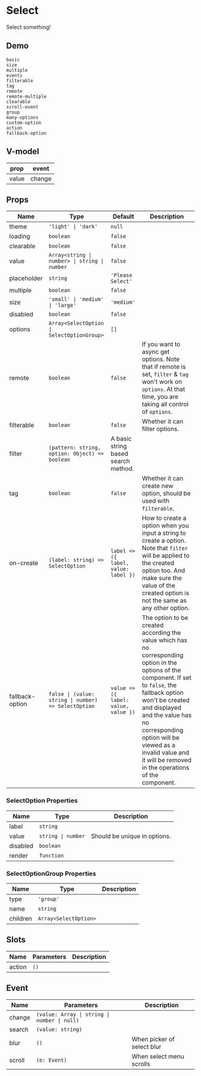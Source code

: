 # Select
Select something!
## Demo
```demo
basic
size
multiple
events
filterable
tag
remote
remote-multiple
clearable
scroll-event
group
many-options
custom-option
action
fallback-option
```
## V-model
|prop|event|
|-|-|
|value|change|

## Props
|Name|Type|Default|Description|
|-|-|-|-|
|theme|`'light' \| 'dark'`|`null`||
|loading|`boolean`|`false`||
|clearable|`boolean`|`false`||
|value|`Array<string \| number> \| string \| number`|`false`||
|placeholder|`string`|`'Please Select'`||
|multiple|`boolean`|`false`||
|size|`'small' \| 'medium' \| 'large'`|`'medium'`||
|disabled|`boolean`|`false`||
|options|`Array<SelectOption \| SelectOptionGroup>`|`[]`||
|remote|`boolean`|`false`|If you want to async get options. Note that if remote is set, `filter` & `tag` won't work on `options`. At that time, you are taking all control of `options`.|
|filterable|`boolean`|`false`|Whether it can filter options.|
|filter|`(pattern: string, option: Object) => boolean`|A basic string based search method.||
|tag|`boolean`|`false`|Whether it can create new option, should be used with `filterable`.|
|on-create|`(label: string) => SelectOption`|`label => ({ label, value: label })`|How to create a option when you input a string to create a option. Note that `filter` will be applied to the created option too. And make sure the value of the created option is not the same as any other option.|
|fallback-option|`false \| (value: string \| number) => SelectOption`|`value => ({ label: value, value })`|The option to be created according the value which has no corresponding option in the options of the component. If set to `false`, the fallback option won't be created and displayed and the value has no corresponding option will be viewed as a invalid value and it will be removed in the operations of the component.|

### SelectOption Properties
|Name|Type|Description|
|-|-|-|
|label|`string`||
|value|`string \| number`|Should be unique in options.|
|disabled|`boolean`||
|render|`function`||

### SelectOptionGroup Properties
|Name|Type|Description|
|-|-|-|
|type|`'group'`||
|name|`string`||
|children|`Array<SelectOption>`||

## Slots
|Name|Parameters|Description|
|-|-|-|
|action|`()`||

## Event
|Name|Parameters|Description|
|-|-|-|
|change|`(value: Array \| string \| number \| null)`||
|search|`(value: string)`||
|blur|`()`|When picker of select blur|
|scroll|`(e: Event)`|When select menu scrolls|

